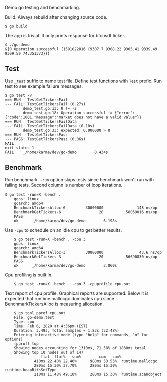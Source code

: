 Demo go testing and benchmarking.

Build. Always rebuild after changing source code.

    $ go build

The app is trivial. It only prints response for btcusdt ticker.

    $ ./go-demo
    &{0 Operation successful {1581022816 {9307.7 9308.22 9305.41 9339.49 9309.59 74.351373}}}


Test
----

Use `_test` suffix to name test file. Define test functions with `Test` prefix.
Run test to see example failure messages.

    $ go test -v
    === RUN   TestGetTickersFail
    --- FAIL: TestGetTickersFail (0.27s)
            demo_test.go:13: 0 != -2
            demo_test.go:18: Operation successful != {"error":{"code":1001,"message":"market does not have a valid value"}}
    === RUN   TestGetTickersFailData
    --- FAIL: TestGetTickersFailData (0.10s)
            demo_test.go:33: expected: 0.000000 > 0
    === RUN   TestGetTickersPass
    --- PASS: TestGetTickersPass (0.06s)
    FAIL
    exit status 1
    FAIL    _/home/karma/dev/go-demo        0.434s


Benchmark
---------

Run benchmark. `-run` option skips tests since benchmark won't run with failing
tests. Second column is number of loop iterations.

    $ go test -run=X -bench .
		goos: linux
		goarch: amd64
		BenchmarkTickersAlloc-6         30000000               148 ns/op
		BenchmarkGetTickers-6                 20          58059016 ns/op
		PASS
		ok      _/home/karma/dev/go-demo        6.198s

Use `-cpu` to schedule on an idle cpu to get better results.

		$ go test -run=X -bench . -cpu 3
		goos: linux
		goarch: amd64
		BenchmarkTickersAlloc-3         30000000                43.6 ns/op
		BenchmarkGetTickers-3                 20          56690830 ns/op
		PASS
		ok      _/home/karma/dev/go-demo        3.060s

Cpu profiling is built in.

		$ go test -run=X -bench . -cpu 3 -cpuprofile cpu.out

Text report of cpu profile. Graphical reports are supported. Below it is
expected that runtime.mallocgc dominates cpu since BenchmarkTickersAlloc is
measuring allocation.

		$ go tool pprof cpu.out
		File: go-demo.test
		Type: cpu
		Time: Feb 6, 2020 at 4:36pm (EST)
		Duration: 3.49s, Total samples = 1.83s (52.48%)
		Entering interactive mode (type "help" for commands, "o" for options)
		(pprof) top
		Showing nodes accounting for 1310ms, 71.58% of 1830ms total
		Showing top 10 nodes out of 147
					flat  flat%   sum%        cum   cum%
				 410ms 22.40% 22.40%      980ms 53.55%  runtime.mallocgc
				 280ms 15.30% 37.70%      280ms 15.30%  runtime.heapBitsSetType
				 210ms 11.48% 49.18%      280ms 15.30%  runtime.scanobject
